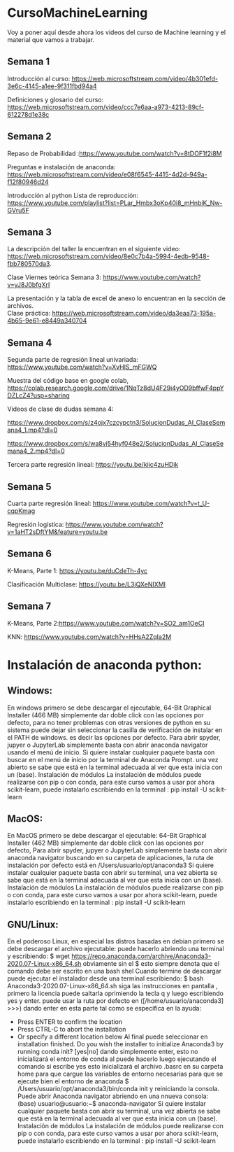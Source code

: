 # CursoMachineLearning
Voy a poner aquí desde ahora los videos del curso de Machine learning y el material que vamos a trabajar. 

## Semana 1
Introducción al curso: https://web.microsoftstream.com/video/4b301efd-3e6c-4145-a1ee-9f311fbd94a4

Definiciones y glosario del curso: https://web.microsoftstream.com/video/ccc7e6aa-a973-4213-89cf-612278d1e38c

## Semana 2
Repaso de Probabilidad :https://www.youtube.com/watch?v=8tDOF1f2i8M

Preguntas e instalación de anaconda: https://web.microsoftstream.com/video/e08f6545-4415-4d2d-949a-f12f80946d24

Introducción al python Lista de reproducción: 
https://www.youtube.com/playlist?list=PLar_Hmbx3oKp40i8_mHnbiK_Nw-GVru5F
 
## Semana 3
La descripción del taller la encuentran en el siguiente video: https://web.microsoftstream.com/video/8e0c7b4a-5994-4edb-9548-fbb780570da3.

Clase Viernes teórica Semana 3:  https://www.youtube.com/watch?v=yJ8J0bfgXrI

La presentación y la tabla de excel de anexo lo encuentran en la sección de archivos.  
Clase práctica: https://web.microsoftstream.com/video/da3eaa73-195a-4b65-9e61-e8449a340704
 
## Semana 4
Segunda parte de regresión lineal univariada: https://www.youtube.com/watch?v=XvHlS_mFGWQ

Muestra del código base en google colab, https://colab.research.google.com/drive/1NqTz8dU4F29i4yOD9bffwF4ppYDZLcZ4?usp=sharing

Videos de clase de dudas semana 4:

https://www.dropbox.com/s/z4ojx7czcypctn3/SolucionDudas_AI_ClaseSemana4_1.mp4?dl=0

https://www.dropbox.com/s/wa8vi54hyf048e2/SolucionDudas_AI_ClaseSemana4_2.mp4?dl=0

Tercera parte regresión lineal: https://youtu.be/kiic4zuHDik
 
## Semana 5

Cuarta parte regresión lineal: https://www.youtube.com/watch?v=t_U-cqpKmag

Regresión logística:  https://www.youtube.com/watch?v=1aHT2sDftYM&feature=youtu.be
 
## Semana 6

K-Means, Parte 1: https://youtu.be/duCdeTh-4yc

Clasificación Multiclase: https://youtu.be/L3jQXeNIXMI

## Semana 7

K-Means, Parte 2:https://www.youtube.com/watch?v=SO2_am1OeCI 

KNN: https://www.youtube.com/watch?v=HHsA2ZqIa2M

# Instalación de anaconda python:

## Windows:
En windows primero se debe descargar el ejecutable, 
64-Bit Graphical Installer (466 MB)
simplemente dar doble click con las opciones por defecto, para no tener problemas con otras versiones de python en su sistema puede dejar sin seleccionar la casilla de verificación de instalar en el PATH de windows. es decir las opciones por defecto.
Para abrir spyder, jupyer o JupyterLab simplemente basta con abrir anaconda navigator usando el menú de inicio. 
Si quiere instalar cualquier paquete basta con buscar en el menú de inicio por la terminal de Anaconda Prompt. una vez abierto se sabe que está en la terminal adecuada al  ver que esta inicia con un (base).
Instalación de módulos
La instalación de módulos puede realizarse con pip o con conda, para este curso vamos a usar por ahora scikit-learn, puede instalarlo escribiendo en la terminal :
 pip install -U scikit-learn

## MacOS:
En MacOS primero se debe descargar el ejecutable:
64-Bit Graphical Installer (462 MB)
simplemente dar doble click con las opciones por defecto, 
Para abrir spyder, jupyer o JupyterLab simplemente basta con abrir anaconda navigator buscando en su carpeta de aplicaciones, la ruta de instalación por defecto está en 
/Users/usuario/opt/anaconda3
Si quiere instalar cualquier paquete basta con abrir su terminal, una vez abierta se sabe que está en la terminal adecuada al  ver que esta inicia con un (base).
Instalación de módulos
La instalación de módulos puede realizarse con pip o con conda, para este curso vamos a usar por ahora scikit-learn, puede instalarlo escribiendo en la terminal :
pip install -U scikit-learn

## GNU/Linux:
En el poderoso Linux, en especial las distros basadas en debian  primero se debe descargar el archivo ejecutable: puede hacerlo abriendo una terminal y escribiendo:
$ wget https://repo.anaconda.com/archive/Anaconda3-2020.07-Linux-x86_64.sh
obviamente sin el $ esto siempre denota que el comando debe ser escrito en una bash shel
Cuando termine de descargar puede ejecutar el instalador desde una terminal escribiendo:
$ bash Anaconda3-2020.07-Linux-x86_64.sh
siga las instrucciones en pantalla , primero la licencia puede saltarla oprimiendo la tecla q y luego escribiendo yes y enter.
puede usar la ruta por defecto en ([/home/usuario/anaconda3] >>>) dando enter en esta parte tal como se especifica en la ayuda:
  - Press ENTER to confirm the location
  - Press CTRL-C to abort the installation
  - Or specify a different location below
Al final puede seleccionar en 
installation finished.
Do you wish the installer to initialize Anaconda3
by running conda init? [yes|no]
dando simplemente enter, esto no inicializará el entorno de conda al puede hacerlo luego ejecutando el comando
si escribe yes esto inicializará el archivo .basrc en su carpeta home para que cargue las variables de entorno necesarias para que se ejecute bien el entorno de anaconda 
$ /Users/usuario/opt/anaconda3/bin/conda init
y reiniciando la consola. 
Puede abrir Anaconda navigator abriendo en una nnueva consola:
(base) usuario@usuario:~$ anaconda-navigator
Si quiere instalar cualquier paquete basta con abrir su terminal, una vez abierta se sabe que está en la terminal adecuada al  ver que esta inicia con un (base).
Instalación de módulos
La instalación de módulos puede realizarse con pip o con conda, para este curso vamos a usar por ahora scikit-learn, puede instalarlo escribiendo en la terminal :
pip install -U scikit-learn
 

